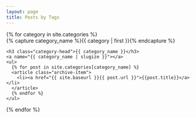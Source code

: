 ```yaml
---
layout: page
title: Posts by Tags
---
```



<div id="archives">
{% for category in site.categories %}
  <div class="archive-group">
    {% capture category_name %}{{ category | first }}{% endcapture %}
    <div id="#{{ category_name | slugize }}"></div>
    <p></p>

    <h3 class="category-head">{{ category_name }}</h3>
    <a name="{{ category_name | slugize }}"></a>
    <ul>
      {% for post in site.categories[category_name] %}
      <article class="archive-item">
        <li><a href="{{ site.baseurl }}{{ post.url }}">{{post.title}}</a></li>
      </article>
      {% endfor %}
    </ul>
  </div>
{% endfor %}
</div>